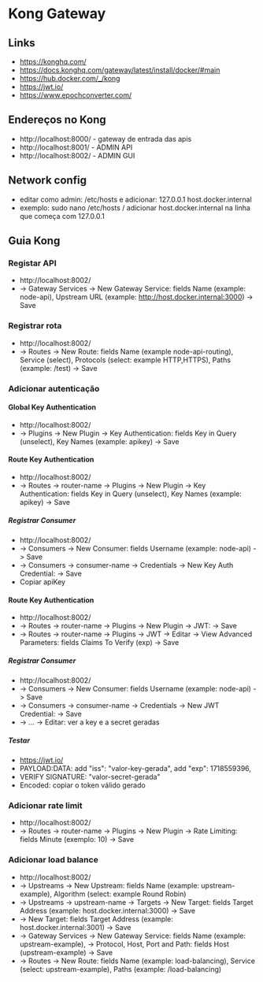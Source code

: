 # Kong Gateway

## Links

- https://konghq.com/
- https://docs.konghq.com/gateway/latest/install/docker/#main
- https://hub.docker.com/_/kong
- https://jwt.io/
- https://www.epochconverter.com/

## Endereços no Kong

- http://localhost:8000/ - gateway de entrada das apis
- http://localhost:8001/ - ADMIN API
- http://localhost:8002/ - ADMIN GUI

## Network config

- editar como admin: /etc/hosts e adicionar: 127.0.0.1 host.docker.internal
- exemplo: sudo nano /etc/hosts / adicionar host.docker.internal na linha que começa com 127.0.0.1

## Guia Kong

### Registar API

- http://localhost:8002/
- -> Gateway Services -> New Gateway Service: fields Name (example: node-api), Upstream URL (example: http://host.docker.internal:3000) -> Save

### Registrar rota

- http://localhost:8002/
- -> Routes -> New Route: fields Name (example node-api-routing), Service (select), Protocols (select: example HTTP,HTTPS), Paths (example: /test) -> Save

### Adicionar autenticação

#### Global Key Authentication

- http://localhost:8002/
- -> Plugins -> New Plugin -> Key Authentication: fields Key in Query (unselect), Key Names (example: apikey) -> Save

#### Route Key Authentication

- http://localhost:8002/
- -> Routes -> router-name -> Plugins -> New Plugin -> Key Authentication: fields Key in Query (unselect), Key Names (example: apikey) -> Save

##### Registrar Consumer

- http://localhost:8002/
- -> Consumers -> New Consumer: fields Username (example: node-api) -> Save
- -> Consumers -> consumer-name -> Credentials -> New Key Auth Credential: -> Save
- Copiar apiKey

#### Route Key Authentication

- http://localhost:8002/
- -> Routes -> router-name -> Plugins -> New Plugin -> JWT: -> Save
- -> Routes -> router-name -> Plugins -> JWT -> Editar -> View Advanced Parameters: fields Claims To Verify (exp) -> Save

##### Registrar Consumer

- http://localhost:8002/
- -> Consumers -> New Consumer: fields Username (example: node-api) -> Save
- -> Consumers -> consumer-name -> Credentials -> New JWT Credential: -> Save
- -> ... -> Editar: ver a key e a secret geradas

##### Testar

- https://jwt.io/
- PAYLOAD:DATA: add "iss": "valor-key-gerada", add "exp": 1718559396,
- VERIFY SIGNATURE: "valor-secret-gerada"
- Encoded: copiar o token válido gerado

### Adicionar rate limit

- http://localhost:8002/
- -> Routes -> router-name -> Plugins -> New Plugin -> Rate Limiting: fields Minute (exemplo: 10) -> Save

### Adicionar load balance

- http://localhost:8002/
- -> Upstreams -> New Upstream: fields Name (example: upstream-example), Algorithm (select: example Round Robin)
- -> Upstreams -> upstream-name -> Targets -> New Target: fields Target Address (example: host.docker.internal:3000) -> Save
- -> New Target: fields Target Address (example: host.docker.internal:3001) -> Save
- -> Gateway Services -> New Gateway Service: fields Name (example: upstream-example), -> Protocol, Host, Port and Path: fields Host (upstream-example) -> Save
- -> Routes -> New Route: fields Name (example: load-balancing), Service (select: upstream-example), Paths (example: /load-balancing)
